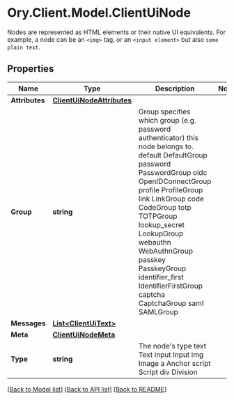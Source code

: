 # Ory.Client.Model.ClientUiNode
Nodes are represented as HTML elements or their native UI equivalents. For example, a node can be an `<img>` tag, or an `<input element>` but also `some plain text`.

## Properties

Name | Type | Description | Notes
------------ | ------------- | ------------- | -------------
**Attributes** | [**ClientUiNodeAttributes**](ClientUiNodeAttributes.md) |  | 
**Group** | **string** | Group specifies which group (e.g. password authenticator) this node belongs to. default DefaultGroup password PasswordGroup oidc OpenIDConnectGroup profile ProfileGroup link LinkGroup code CodeGroup totp TOTPGroup lookup_secret LookupGroup webauthn WebAuthnGroup passkey PasskeyGroup identifier_first IdentifierFirstGroup captcha CaptchaGroup saml SAMLGroup | 
**Messages** | [**List&lt;ClientUiText&gt;**](ClientUiText.md) |  | 
**Meta** | [**ClientUiNodeMeta**](ClientUiNodeMeta.md) |  | 
**Type** | **string** | The node&#39;s type text Text input Input img Image a Anchor script Script div Division | 

[[Back to Model list]](../README.md#documentation-for-models) [[Back to API list]](../README.md#documentation-for-api-endpoints) [[Back to README]](../README.md)

